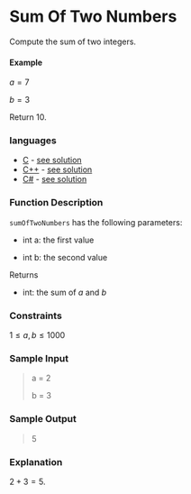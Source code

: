 # Sum Of Two Numbers

Compute the sum of two integers.

#### Example

$a = 7$

$b = 3$

Return $10$.

### languages

- [C](./C/Readme.md) - [see solution](./C/src/sumOfTwoNumbers.c)
- [C++](./C++/Readme.md) - [see solution](./C++/src/sumOfTwoNumbers.cpp)
- [C#](./C%23/Readme.md) - [see solution](./C%23/SumOfTwoNumbers/Solution.cs)

### Function Description

`sumOfTwoNumbers` has the following parameters:

- int a: the first value

- int b: the second value

Returns

- int: the sum of $a$ and $b$

### Constraints

$1 \leq a,b \leq 1000$

### Sample Input

> a = 2
>
> b = 3

### Sample Output

> 5

### Explanation

$2 + 3 = 5$.

